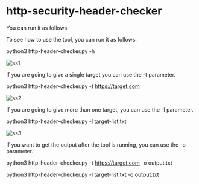 # http-security-header-checker
You can run it as follows.

To see how to use the tool, you can run it as follows.

python3 http-header-checker.py -h

![ss1](https://user-images.githubusercontent.com/33905344/221777946-e97b3e89-f42d-4487-b3a8-e2434d5c6a16.png)

If you are going to give a single target you can use the -t parameter.

python3 http-header-checker.py -t https://target.com

![ss2](https://user-images.githubusercontent.com/33905344/221778110-edcf07b5-b177-41ee-8a2d-b9a5b0d76113.png)

If you are going to give more than one target, you can use the -l parameter.

python3 http-header-checker.py -l target-list.txt

![ss3](https://user-images.githubusercontent.com/33905344/221778217-e1e8b57e-72b4-4db8-9e85-e2b805e4b6da.png)

If you want to get the output after the tool is running, you can use the -o parameter.

python3 http-header-checker.py -t https://target.com -o output.txt

python3 http-header-checker.py -l target-list.txt -o output.txt
